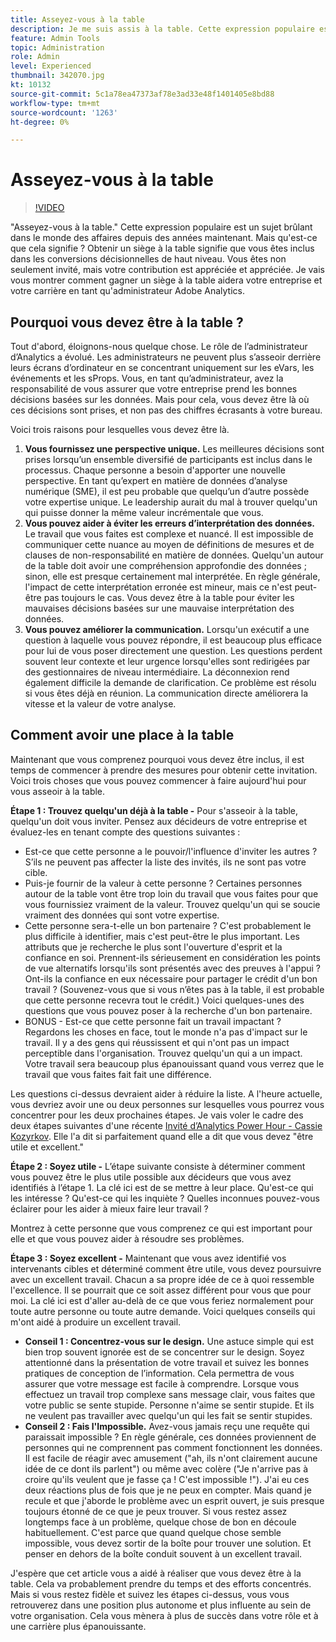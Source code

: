 ```yaml
---
title: Asseyez-vous à la table
description: Je me suis assis à la table. Cette expression populaire est un sujet brûlant dans le monde des affaires depuis des années maintenant. Mais qu'est-ce que cela signifie ? Obtenir un siège à la table signifie que vous êtes inclus dans les conversions décisionnelles de haut niveau. Vous êtes non seulement invité, mais votre contribution est appréciée et appréciée. Je vais vous montrer comment gagner un siège à la table aidera votre entreprise et votre carrière en tant qu'administrateur Adobe Analytics.
feature: Admin Tools
topic: Administration
role: Admin
level: Experienced
thumbnail: 342070.jpg
kt: 10132
source-git-commit: 5c1a78ea47373af78e3ad33e48f1401405e8bd88
workflow-type: tm+mt
source-wordcount: '1263'
ht-degree: 0%

---
```



# Asseyez-vous à la table

>[!VIDEO](https://video.tv.adobe.com/v/342070/?quality=12&learn=on)

&quot;Asseyez-vous à la table.&quot; Cette expression populaire est un sujet brûlant dans le monde des affaires depuis des années maintenant. Mais qu&#39;est-ce que cela signifie ? Obtenir un siège à la table signifie que vous êtes inclus dans les conversions décisionnelles de haut niveau. Vous êtes non seulement invité, mais votre contribution est appréciée et appréciée. Je vais vous montrer comment gagner un siège à la table aidera votre entreprise et votre carrière en tant qu&#39;administrateur Adobe Analytics.

## Pourquoi vous devez être à la table ?

Tout d&#39;abord, éloignons-nous quelque chose. Le rôle de l’administrateur d’Analytics a évolué. Les administrateurs ne peuvent plus s’asseoir derrière leurs écrans d’ordinateur en se concentrant uniquement sur les eVars, les événements et les sProps. Vous, en tant qu’administrateur, avez la responsabilité de vous assurer que votre entreprise prend les bonnes décisions basées sur les données. Mais pour cela, vous devez être là où ces décisions sont prises, et non pas des chiffres écrasants à votre bureau.

Voici trois raisons pour lesquelles vous devez être là.

1. **Vous fournissez une perspective unique.** Les meilleures décisions sont prises lorsqu’un ensemble diversifié de participants est inclus dans le processus. Chaque personne a besoin d&#39;apporter une nouvelle perspective. En tant qu’expert en matière de données d’analyse numérique (SME), il est peu probable que quelqu’un d’autre possède votre expertise unique. Le leadership aurait du mal à trouver quelqu&#39;un qui puisse donner la même valeur incrémentale que vous.
1. **Vous pouvez aider à éviter les erreurs d’interprétation des données.** Le travail que vous faites est complexe et nuancé. Il est impossible de communiquer cette nuance au moyen de définitions de mesures et de clauses de non-responsabilité en matière de données. Quelqu&#39;un autour de la table doit avoir une compréhension approfondie des données ; sinon, elle est presque certainement mal interprétée. En règle générale, l&#39;impact de cette interprétation erronée est mineur, mais ce n&#39;est peut-être pas toujours le cas. Vous devez être à la table pour éviter les mauvaises décisions basées sur une mauvaise interprétation des données.
1. **Vous pouvez améliorer la communication.** Lorsqu&#39;un exécutif a une question à laquelle vous pouvez répondre, il est beaucoup plus efficace pour lui de vous poser directement une question. Les questions perdent souvent leur contexte et leur urgence lorsqu&#39;elles sont redirigées par des gestionnaires de niveau intermédiaire. La déconnexion rend également difficile la demande de clarification. Ce problème est résolu si vous êtes déjà en réunion. La communication directe améliorera la vitesse et la valeur de votre analyse.

## Comment avoir une place à la table

Maintenant que vous comprenez pourquoi vous devez être inclus, il est temps de commencer à prendre des mesures pour obtenir cette invitation. Voici trois choses que vous pouvez commencer à faire aujourd&#39;hui pour vous asseoir à la table.

**Étape 1 : Trouvez quelqu&#39;un déjà à la table -** Pour s&#39;asseoir à la table, quelqu&#39;un doit vous inviter. Pensez aux décideurs de votre entreprise et évaluez-les en tenant compte des questions suivantes :

* Est-ce que cette personne a le pouvoir/l&#39;influence d&#39;inviter les autres ? S’ils ne peuvent pas affecter la liste des invités, ils ne sont pas votre cible.
* Puis-je fournir de la valeur à cette personne ? Certaines personnes autour de la table vont être trop loin du travail que vous faites pour que vous fournissiez vraiment de la valeur. Trouvez quelqu&#39;un qui se soucie vraiment des données qui sont votre expertise.
* Cette personne sera-t-elle un bon partenaire ? C&#39;est probablement le plus difficile à identifier, mais c&#39;est peut-être le plus important. Les attributs que je recherche le plus sont l&#39;ouverture d&#39;esprit et la confiance en soi. Prennent-ils sérieusement en considération les points de vue alternatifs lorsqu&#39;ils sont présentés avec des preuves à l&#39;appui ? Ont-ils la confiance en eux nécessaire pour partager le crédit d&#39;un bon travail ? (Souvenez-vous que si vous n’êtes pas à la table, il est probable que cette personne recevra tout le crédit.) Voici quelques-unes des questions que vous pouvez poser à la recherche d&#39;un bon partenaire.
* BONUS - Est-ce que cette personne fait un travail impactant ? Regardons les choses en face, tout le monde n&#39;a pas d&#39;impact sur le travail. Il y a des gens qui réussissent et qui n&#39;ont pas un impact perceptible dans l&#39;organisation. Trouvez quelqu&#39;un qui a un impact. Votre travail sera beaucoup plus épanouissant quand vous verrez que le travail que vous faites fait fait une différence.

Les questions ci-dessus devraient aider à réduire la liste. A l&#39;heure actuelle, vous devriez avoir une ou deux personnes sur lesquelles vous pourrez vous concentrer pour les deux prochaines étapes. Je vais voler le cadre des deux étapes suivantes d&#39;une récente [Invité d’Analytics Power Hour - Cassie Kozyrkov](https://analyticshour.io/2021/12/14/182-making-better-decisions-and-being-useful-with-cassie-kozyrkov/). Elle l&#39;a dit si parfaitement quand elle a dit que vous devez &quot;être utile et excellent.&quot;

**Étape 2 : Soyez utile -** L’étape suivante consiste à déterminer comment vous pouvez être le plus utile possible aux décideurs que vous avez identifiés à l’étape 1. La clé ici est de se mettre à leur place. Qu&#39;est-ce qui les intéresse ? Qu&#39;est-ce qui les inquiète ? Quelles inconnues pouvez-vous éclairer pour les aider à mieux faire leur travail ?

Montrez à cette personne que vous comprenez ce qui est important pour elle et que vous pouvez aider à résoudre ses problèmes.

**Étape 3 : Soyez excellent -** Maintenant que vous avez identifié vos intervenants cibles et déterminé comment être utile, vous devez poursuivre avec un excellent travail. Chacun a sa propre idée de ce à quoi ressemble l&#39;excellence. Il se pourrait que ce soit assez différent pour vous que pour moi. La clé ici est d&#39;aller au-delà de ce que vous feriez normalement pour toute autre personne ou toute autre demande. Voici quelques conseils qui m&#39;ont aidé à produire un excellent travail.

* **Conseil 1 : Concentrez-vous sur le design.** Une astuce simple qui est bien trop souvent ignorée est de se concentrer sur le design. Soyez attentionné dans la présentation de votre travail et suivez les bonnes pratiques de conception de l’information. Cela permettra de vous assurer que votre message est facile à comprendre. Lorsque vous effectuez un travail trop complexe sans message clair, vous faites que votre public se sente stupide. Personne n&#39;aime se sentir stupide. Et ils ne veulent pas travailler avec quelqu&#39;un qui les fait se sentir stupides.
* **Conseil 2 : Fais l&#39;Impossible.** Avez-vous jamais reçu une requête qui paraissait impossible ? En règle générale, ces données proviennent de personnes qui ne comprennent pas comment fonctionnent les données. Il est facile de réagir avec amusement (&quot;ah, ils n&#39;ont clairement aucune idée de ce dont ils parlent&quot;) ou même avec colère (&quot;Je n&#39;arrive pas à croire qu&#39;ils veulent que je fasse ça ! C&#39;est impossible !&quot;). J&#39;ai eu ces deux réactions plus de fois que je ne peux en compter. Mais quand je recule et que j&#39;aborde le problème avec un esprit ouvert, je suis presque toujours étonné de ce que je peux trouver. Si vous restez assez longtemps face à un problème, quelque chose de bon en découle habituellement. C&#39;est parce que quand quelque chose semble impossible, vous devez sortir de la boîte pour trouver une solution. Et penser en dehors de la boîte conduit souvent à un excellent travail.

J&#39;espère que cet article vous a aidé à réaliser que vous devez être à la table. Cela va probablement prendre du temps et des efforts concentrés. Mais si vous restez fidèle et suivez les étapes ci-dessus, vous vous retrouverez dans une position plus autonome et plus influente au sein de votre organisation. Cela vous mènera à plus de succès dans votre rôle et à une carrière plus épanouissante.
